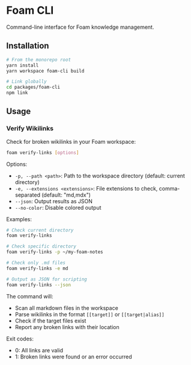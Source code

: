 # Foam CLI

Command-line interface for Foam knowledge management.

## Installation

```bash
# From the monorepo root
yarn install
yarn workspace foam-cli build

# Link globally
cd packages/foam-cli
npm link
```

## Usage

### Verify Wikilinks

Check for broken wikilinks in your Foam workspace:

```bash
foam verify-links [options]
```

Options:
- `-p, --path <path>`: Path to the workspace directory (default: current directory)
- `-e, --extensions <extensions>`: File extensions to check, comma-separated (default: "md,mdx")
- `--json`: Output results as JSON
- `--no-color`: Disable colored output

Examples:

```bash
# Check current directory
foam verify-links

# Check specific directory
foam verify-links -p ~/my-foam-notes

# Check only .md files
foam verify-links -e md

# Output as JSON for scripting
foam verify-links --json
```

The command will:
- Scan all markdown files in the workspace
- Parse wikilinks in the format `[[target]]` or `[[target|alias]]`
- Check if the target files exist
- Report any broken links with their location

Exit codes:
- 0: All links are valid
- 1: Broken links were found or an error occurred